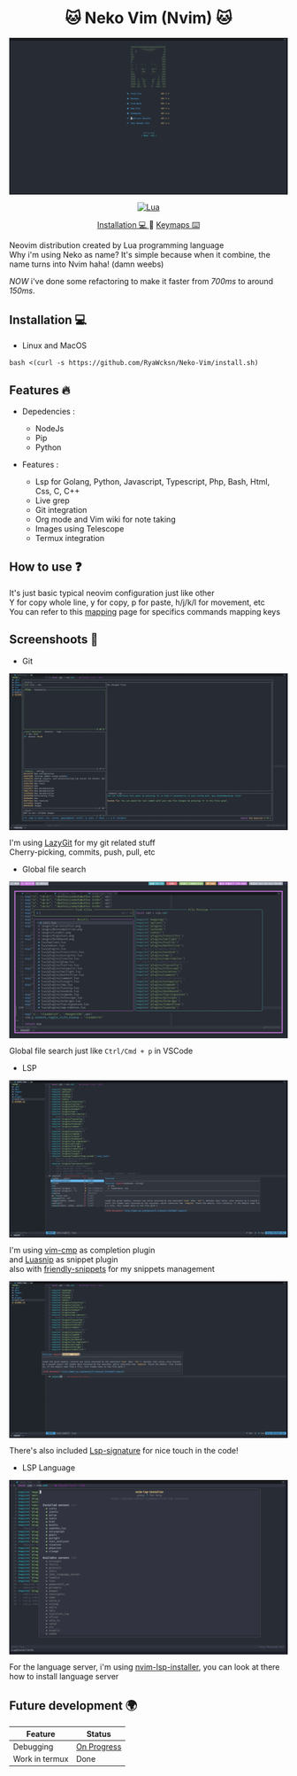 <h1 align="center">🐱 Neko Vim (Nvim) 🐱</h1>


<img src="./images/Dashboard.png" align="center"></img>

<div align="center">

[![Lua](https://img.shields.io/badge/Made%20with%20Lua-blueviolet.svg?style=for-the-badge&logo=lua)](https://lua.org)

</div>

<div align="center">
 <a href="https://github.com/AyaWcksn/Neko-Vim/tree/master#installation"> Installation 💻 </a>
 <span>  </span>
 <a href="https://github.com/AyaWcksn/Neko-Vim/blob/master/docs/KEYMAPS.md"> Keymaps ⌨️ </a>
</div>

Neovim distribution created by Lua programming language  
Why i'm using Neko as name? It's simple because when it combine, the name turns into Nvim haha! (damn weebs)  

*NOW* i've done some refactoring to make it faster from *700ms* to around *150ms*.

## Installation 💻 

- Linux and MacOS 

```shell
bash <(curl -s https://github.com/RyaWcksn/Neko-Vim/install.sh)
```

## Features 🔥

- Depedencies :
  - NodeJs 
  - Pip
  - Python

- Features :
  - Lsp for Golang, Python, Javascript, Typescript, Php, Bash, Html, Css, C, C++
  - Live grep
  - Git integration 
  - Org mode and Vim wiki for note taking
  - Images using Telescope
  - Termux integration

## How to use ❓

It's just basic typical neovim configuration just like other  
Y for copy whole line, y for copy, p for paste, h/j/k/l for movement, etc  
You can refer to this [mapping](./docs/KEYMAPS.md) page for specifics commands mapping keys  

## Screenshoots 📸

- Git

<img src="./images/LazyGit.png" align="center"></img>

I'm using [LazyGit](https://github.com/jesseduffield/lazygit) for my git related stuff  
Cherry-picking, commits, push, pull, etc

- Global file search

<img src="./images/File.png" align="center"></img>

Global file search just like `Ctrl/Cmd + p` in VSCode

- LSP

<img src="./images/Autocompletion.png" align="center"></img>

I'm using [vim-cmp](https://github.com/hrsh7th/nvim-cmp) as completion plugin  
and [Luasnip](https://github.com/L3MON4D3/LuaSnip) as snippet plugin  
also with [friendly-snippets](https://github.com/rafamadriz/friendly-snippets) for my snippets management

<img src="./images/Signature.png" align="center"></img>

There's also included [Lsp-signature](https://github.com/ray-x/lsp_signature.nvim) for nice touch in the code!

- LSP Language
 
<img src="./images/lsp-installer.png" align="center"></img>

For the language server, i'm using [nvim-lsp-installer](https://github.com/williamboman/nvim-lsp-installer), you can look at there how to install language server

## Future development 🌍

| Feature                    | Status   |
|----------------------------|----------|
| Debugging                  | [On Progress](https://github.com/RyaWcksn/Neko-Vim/issues/50)|
| Work in termux             | Done      |

